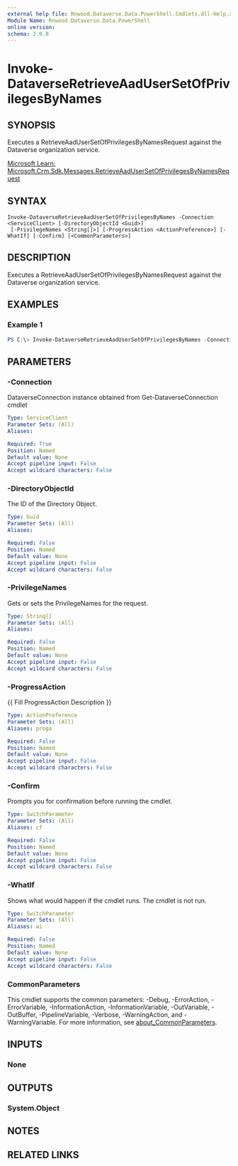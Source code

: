 ```yaml
---
external help file: Rnwood.Dataverse.Data.PowerShell.Cmdlets.dll-Help.xml
Module Name: Rnwood.Dataverse.Data.PowerShell
online version:
schema: 2.0.0
---
```


# Invoke-DataverseRetrieveAadUserSetOfPrivilegesByNames

## SYNOPSIS
Executes a RetrieveAadUserSetOfPrivilegesByNamesRequest against the Dataverse organization service.

[Microsoft Learn: Microsoft.Crm.Sdk.Messages.RetrieveAadUserSetOfPrivilegesByNamesRequest](https://learn.microsoft.com/dotnet/api/Microsoft.Crm.Sdk.Messages.RetrieveAadUserSetOfPrivilegesByNamesRequest)

## SYNTAX

```
Invoke-DataverseRetrieveAadUserSetOfPrivilegesByNames -Connection <ServiceClient> [-DirectoryObjectId <Guid>]
 [-PrivilegeNames <String[]>] [-ProgressAction <ActionPreference>] [-WhatIf] [-Confirm] [<CommonParameters>]
```

## DESCRIPTION
Executes a RetrieveAadUserSetOfPrivilegesByNamesRequest against the Dataverse organization service.

## EXAMPLES

### Example 1
```powershell
PS C:\> Invoke-DataverseRetrieveAadUserSetOfPrivilegesByNames -Connection <ServiceClient> -DirectoryObjectId <Guid> -PrivilegeNames <String[]>
```

## PARAMETERS

### -Connection
DataverseConnection instance obtained from Get-DataverseConnection cmdlet

```yaml
Type: ServiceClient
Parameter Sets: (All)
Aliases:

Required: True
Position: Named
Default value: None
Accept pipeline input: False
Accept wildcard characters: False
```

### -DirectoryObjectId
The ID of the Directory Object.

```yaml
Type: Guid
Parameter Sets: (All)
Aliases:

Required: False
Position: Named
Default value: None
Accept pipeline input: False
Accept wildcard characters: False
```

### -PrivilegeNames
Gets or sets the PrivilegeNames for the request.

```yaml
Type: String[]
Parameter Sets: (All)
Aliases:

Required: False
Position: Named
Default value: None
Accept pipeline input: False
Accept wildcard characters: False
```

### -ProgressAction
{{ Fill ProgressAction Description }}

```yaml
Type: ActionPreference
Parameter Sets: (All)
Aliases: proga

Required: False
Position: Named
Default value: None
Accept pipeline input: False
Accept wildcard characters: False
```

### -Confirm
Prompts you for confirmation before running the cmdlet.

```yaml
Type: SwitchParameter
Parameter Sets: (All)
Aliases: cf

Required: False
Position: Named
Default value: None
Accept pipeline input: False
Accept wildcard characters: False
```

### -WhatIf
Shows what would happen if the cmdlet runs. The cmdlet is not run.

```yaml
Type: SwitchParameter
Parameter Sets: (All)
Aliases: wi

Required: False
Position: Named
Default value: None
Accept pipeline input: False
Accept wildcard characters: False
```

### CommonParameters
This cmdlet supports the common parameters: -Debug, -ErrorAction, -ErrorVariable, -InformationAction, -InformationVariable, -OutVariable, -OutBuffer, -PipelineVariable, -Verbose, -WarningAction, and -WarningVariable. For more information, see [about_CommonParameters](http://go.microsoft.com/fwlink/?LinkID=113216).

## INPUTS

### None
## OUTPUTS

### System.Object
## NOTES

## RELATED LINKS
